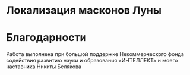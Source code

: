 # Локализация масконов Луны


# Благодарности
Работа выполнена при большой поддержке Некоммерческого фонда содействия развитию науки и образования «ИНТЕЛЛЕКТ» и моего наставника Никиты Белякова
